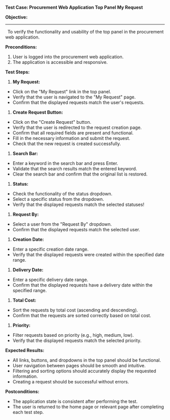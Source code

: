 ﻿**Test Case: Procurement Web Application Top Panel My Request**

**Objective:**
* **
  ` `To verify the functionality and usability of the top panel in the procurement web application.

**Preconditions:**

1. User is logged into the procurement web application.
1. The application is accessible and responsive.

**Test Steps:**

1. **My Request:**
* Click on the "My Request" link in the top panel.
* Verify that the user is navigated to the "My Request" page.
* Confirm that the displayed requests match the user's requests.
1. **Create Request Button:**
* Click on the "Create Request" button.
* Verify that the user is redirected to the request creation page.
* Confirm that all required fields are present and functional.
* Fill in the necessary information and submit the request.
* Check that the new request is created successfully.
1. **Search Bar:**
* Enter a keyword in the search bar and press Enter.
* Validate that the search results match the entered keyword.
* Clear the search bar and confirm that the original list is restored.
1. **Status:**
* Check the functionality of the status dropdown.
* Select a specific status from the dropdown.
* Verify that the displayed requests match the selected statuses!
1. **Request By:**
* Select a user from the "Request By" dropdown.
* Confirm that the displayed requests match the selected user.
1. **Creation Date:**
* Enter a specific creation date range.
* Verify that the displayed requests were created within the specified date range.
1. **Delivery Date:**
* Enter a specific delivery date range.
* Confirm that the displayed requests have a delivery date within the specified range.
1. **Total Cost:**
* Sort the requests by total cost (ascending and descending).
* Confirm that the requests are sorted correctly based on total cost.
1. **Priority:**
* Filter requests based on priority (e.g., high, medium, low).
* Verify that the displayed requests match the selected priority.

**Expected Results:**

* All links, buttons, and dropdowns in the top panel should be functional.
* User navigation between pages should be smooth and intuitive.
* Filtering and sorting options should accurately display the requested information.
* Creating a request should be successful without errors.

**Postconditions:**

* The application state is consistent after performing the test.
* The user is returned to the home page or relevant page after completing each test step.

